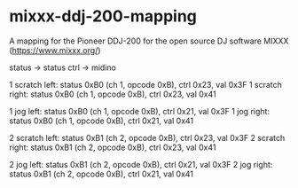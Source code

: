 # mixxx-ddj-200-mapping

A mapping for the Pioneer DDJ-200 for the open source DJ software MIXXX (https://www.mixxx.org/)

status -> status
ctrl -> midino

1 scratch left:     status 0xB0 (ch 1, opcode 0xB), ctrl 0x23, val 0x3F
1 scratch right:    status 0xB0 (ch 1, opcode 0xB), ctrl 0x23, val 0x41

1 jog left:         status 0xB0 (ch 1, opcode 0xB), ctrl 0x21, val 0x3F
1 jog right:        status 0xB0 (ch 1, opcode 0xB), ctrl 0x21, val 0x41

2 scratch left:     status 0xB1 (ch 2, opcode 0xB), ctrl 0x23, val 0x3F
2 scratch right:    status 0xB1 (ch 2, opcode 0xB), ctrl 0x23, val 0x41

2 jog left:         status 0xB1 (ch 2, opcode 0xB), ctrl 0x21, val 0x3F
2 jog right:        status 0xB1 (ch 2, opcode 0xB), ctrl 0x21, val 0x41  